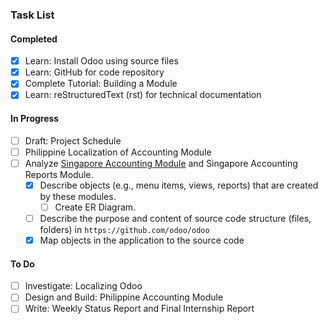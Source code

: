 ### Task List

#### Completed
- [X] Learn: Install Odoo using source files
- [X] Learn: GitHub for code repository
- [X] Complete Tutorial: Building a Module
- [X] Learn: reStructuredText (rst) for technical documentation

#### In Progress
- [ ] Draft: Project Schedule
- [ ] Philippine Localization of Accounting Module
- [ ] Analyze [Singapore Accounting Module](https://github.com/odoo/odoo/tree/9.0/addons/l10n_sg) and Singapore Accounting Reports Module.
  - [X] Describe objects (e.g., menu items, views, reports) that are created by these modules.
    - [ ] Create ER Diagram.
  - [ ] Describe the purpose and content of source code structure (files, folders) in ```https://github.com/odoo/odoo```
  - [X] Map objects in the application to the source code 

#### To Do
- [ ] Investigate: Localizing Odoo
- [ ] Design and Build: Philippine Accounting Module
- [ ] Write: Weekly Status Report and Final Internship Report
